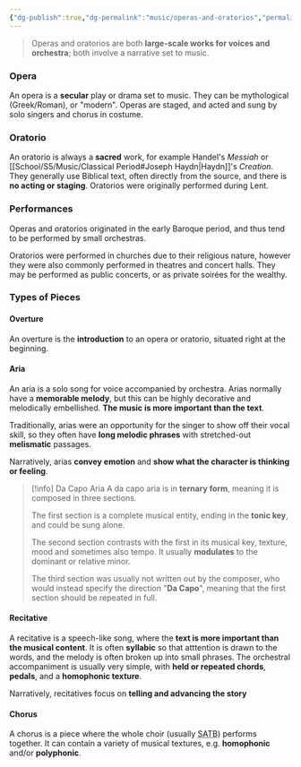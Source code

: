 ```yaml
---
{"dg-publish":true,"dg-permalink":"music/operas-and-oratorios","permalink":"/music/operas-and-oratorios/"}
---
```



> Operas and oratorios are both **large-scale works for voices and orchestra**; both involve a narrative set to music.

### Opera
An opera is a **secular** play or drama set to music. They can be mythological (Greek/Roman), or "modern". Operas are staged, and acted and sung by solo singers and chorus in costume.

### Oratorio
An oratorio is always a **sacred** work, for example Handel's *Messiah* or [[School/S5/Music/Classical Period#Joseph Haydn\|Haydn]]'s *Creation*. They generally use Biblical text, often directly from the source, and there is **no acting or staging**. Oratorios were originally performed during Lent.

### Performances
Operas and oratorios originated in the early Baroque period, and thus tend to be performed by small orchestras.

Oratorios were performed in churches due to their religious nature, however they were also commonly performed in theatres and concert halls. They may be performed as public concerts, or as private soirées for the wealthy.

### Types of Pieces
#### Overture
An overture is the **introduction** to an opera or oratorio, situated right at the beginning.

#### Aria
An aria is a solo song for voice accompanied by orchestra. Arias normally have a **memorable melody**, but this can be highly decorative and melodically embellished. **The music is more important than the text**.

Traditionally, arias were an opportunity for the singer to show off their vocal skill, so they often have **long melodic phrases** with stretched-out **melismatic** passages.

Narratively, arias **convey emotion** and **show what the character is thinking or feeling**.

> [!info] Da Capo Aria
> A da capo aria is in **ternary form**, meaning it is composed in three sections.
> 
> The first section is a complete musical entity, ending in the **tonic key**, and could be sung alone.
> 
> The second section contrasts with the first in its musical key, texture, mood and sometimes also tempo. It usually **modulates** to the dominant or relative minor.
> 
> The third section was usually not written out by the composer, who would instead specify the direction "**Da Capo**", meaning that the first section should be repeated in full.

#### Recitative
A recitative is a speech-like song, where the **text is more important than the musical content**. It is often **syllabic** so that atttention is drawn to the words, and the melody is often broken up into small phrases. The orchestral accompaniment is usually very simple, with **held or repeated chords**, **pedals**, and a **homophonic texture**.

Narratively, recitatives focus on **telling and advancing the story**

#### Chorus
A chorus is a piece where the whole choir (usually <abbr title="Soprano, Alto, Tenor, Bass">SATB</abbr>) performs together. It can contain a variety of musical textures, e.g. **homophonic** and/or **polyphonic**.
